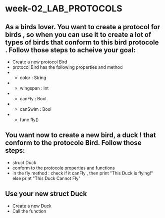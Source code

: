 # week-02_LAB_PROTOCOLS

## As a birds lover. You want to create a protocol for birds , so when you can use it to create a lot of types of birds that conform to this bird protocole .  Follow those steps to acheive your goal:

- Create a new protocol Bird
- protocol Bird has the following properties and method
- - color : String
- - wingspan : Int
- - canFly : Bool
- - canSwim : Bool
- - func fly()


## You want now to create a new bird, a duck ! that conform to the protocole Bird. Follow those steps:
- struct Duck
- conform to the protocole properties and functions
- in the fly method : check if it canFly , then print "This Duck is flying!" else print "This Duck Cannot Fly"



## Use your new struct Duck
- Create a new Duck
- Call the function 

